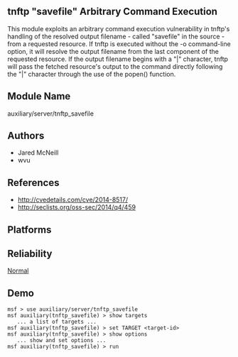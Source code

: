 ## tnftp "savefile" Arbitrary Command Execution

This module exploits an arbitrary command execution 
vulnerability in tnftp's handling of the resolved output 
filename - called "savefile" in the source - from a 
requested resource. If tnftp is executed without the -o 
command-line option, it will resolve the output filename 
from the last component of the requested resource. If the 
output filename begins with a "|" character, tnftp will pass 
the fetched resource's output to the command directly 
following the "|" character through the use of the popen() 
function.


## Module Name
auxiliary/server/tnftp_savefile

## Authors
* Jared McNeill
* wvu


## References
* http://cvedetails.com/cve/2014-8517/
* http://seclists.org/oss-sec/2014/q4/459




## Platforms


## Reliability
[Normal](https://github.com/rapid7/metasploit-framework/wiki/Exploit-Ranking)

## Demo

```
msf > use auxiliary/server/tnftp_savefile
msf auxiliary(tnftp_savefile) > show targets
   ... a list of targets ...
msf auxiliary(tnftp_savefile) > set TARGET <target-id>
msf auxiliary(tnftp_savefile) > show options
   ... show and set options ...
msf auxiliary(tnftp_savefile) > run
```
    
    